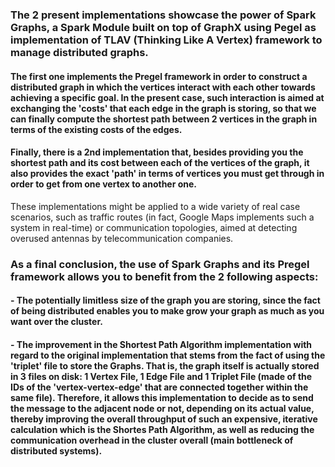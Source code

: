 ### The 2 present implementations showcase the power of Spark Graphs, a Spark Module built on top of GraphX using Pegel as implementation of TLAV (Thinking Like A Vertex) framework to manage distributed graphs.

#### The first one implements the Pregel framework in order to construct a distributed graph in which the vertices interact with each other towards achieving a specific goal. In the present case, such interaction is aimed at exchanging the 'costs' that each edge in the graph is storing, so that we can finally compute the shortest path between 2 vertices in the graph in terms of the existing costs of the edges.

#### Finally, there is a 2nd implementation that, besides providing you the shortest path and its cost between each of the vertices of the graph, it also provides the exact 'path' in terms of vertices you must get through in order to get from one vertex to another one.

These implementations might be applied to a wide variety of real case scenarios, such as traffic routes (in fact, Google Maps implements such a system in real-time) or communication topologies, aimed at detecting overused antennas by telecommunication companies. 


### As a final conclusion, the use of Spark Graphs and its Pregel framework allows you to benefit from the 2 following aspects:

#### - The potentially limitless size of the graph you are storing, since the fact of being distributed enables you to make grow your graph as much as you want over the cluster.

#### - The improvement in the Shortest Path Algorithm implementation with regard to the original implementation that stems from the fact of using the 'triplet' file to store the Graphs. That is, the graph itself is actually stored in 3 files on disk: 1 Vertex File, 1 Edge File and 1 Triplet File (made of the IDs of the 'vertex-vertex-edge' that are connected together within the same file). Therefore, it allows this implementation to decide as to send the message to the adjacent node or not, depending on its actual value, thereby improving the overall throughput of such an expensive, iterative calculation which is the Shortes Path Algorithm, as well as reducing the communication overhead in the cluster overall (main bottleneck of distributed systems).
